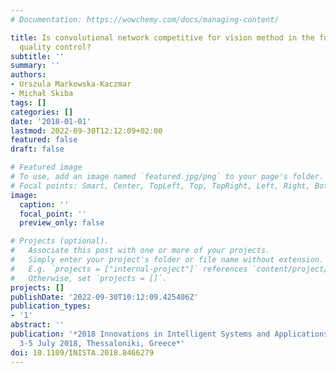 ```yaml
---
# Documentation: https://wowchemy.com/docs/managing-content/

title: Is convolutional network competitive for vision method in the furniture dowel
  quality control?
subtitle: ''
summary: ''
authors:
- Urszula Markowska-Kaczmar
- Michał Skiba
tags: []
categories: []
date: '2018-01-01'
lastmod: 2022-09-30T12:12:09+02:00
featured: false
draft: false

# Featured image
# To use, add an image named `featured.jpg/png` to your page's folder.
# Focal points: Smart, Center, TopLeft, Top, TopRight, Left, Right, BottomLeft, Bottom, BottomRight.
image:
  caption: ''
  focal_point: ''
  preview_only: false

# Projects (optional).
#   Associate this post with one or more of your projects.
#   Simply enter your project's folder or file name without extension.
#   E.g. `projects = ["internal-project"]` references `content/project/deep-learning/index.md`.
#   Otherwise, set `projects = []`.
projects: []
publishDate: '2022-09-30T10:12:09.425406Z'
publication_types:
- '1'
abstract: ''
publication: '*2018 Innovations in Intelligent Systems and Applications (INISTA) :
  3-5 July 2018, Thessaloniki, Greece*'
doi: 10.1109/INISTA.2018.8466279
---
```


